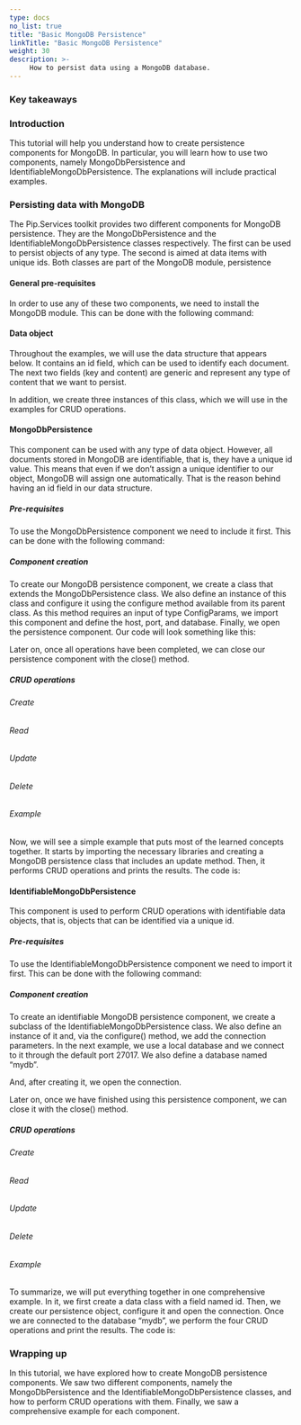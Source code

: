 ```yaml
---
type: docs
no_list: true
title: "Basic MongoDB Persistence"
linkTitle: "Basic MongoDB Persistence"
weight: 30
description: >-
     How to persist data using a MongoDB database.
---
```


### Key takeaways

### Introduction

This tutorial will help you understand how to create persistence components for MongoDB. In particular, you will learn how to use two components, namely MongoDbPersistence and IdentifiableMongoDbPersistence. The explanations will include practical examples.

### Persisting data with MongoDB
The Pip.Services toolkit provides two different components for MongoDB persistence. They are the MongoDbPersistence and the IdentifiableMongoDbPersistence classes respectively. The first can be used to persist objects of any type. The second is aimed at data items with unique ids. Both classes are part of the MongoDB module, persistence 

#### General pre-requisites
In order to use any of these two components, we need to install the MongoDB module. This can be done with the following command:
#### Data object
Throughout the examples, we will use the data structure that appears below. It contains an id field, which can be used to identify each document. The next two fields (key and content) are generic and represent any type of content that we want to persist.

In addition, we create three instances of this class, which we will use in the examples for CRUD operations.
#### MongoDbPersistence
This component can be used with any type of data object. However, all documents stored in MongoDB are identifiable, that is, they have a unique id value. This means that even if we don’t assign a unique identifier to our object, MongoDB will assign one automatically. That is the reason behind having an id field in our data structure.
##### Pre-requisites
To use the MongoDbPersistence component we need to include it first. This can be done with the following command:
##### Component creation
To create our MongoDB persistence component, we create a class that extends the MongoDbPersistence class.  We also define an instance of this class and configure it using the configure method available from its parent class. As this method requires an input of type ConfigParams, we import this component and define the host, port, and database. Finally, we open the persistence component. Our code will look something like this:

Later on, once all operations have been completed, we can close our persistence component with the close() method.

##### CRUD operations
###### Create
###### Read
###### Update
###### Delete
###### Example
Now, we will see a simple example that puts most of the learned concepts together. It starts by importing the necessary libraries and creating a MongoDB persistence class that includes an update method. Then, it performs CRUD operations and prints the results. The code is:


#### IdentifiableMongoDbPersistence
This component is used to perform CRUD operations with identifiable data objects, that is, objects that can be identified via a unique id. 
##### Pre-requisites
To use the IdentifiableMongoDbPersistence component we need to import it first. This can be done with the following command:
##### Component creation
To create an identifiable MongoDB persistence component, we create a subclass of the IdentifiableMongoDbPersistence class. We also define an instance of it and, via the configure() method, we add the connection parameters. In the next example, we use a local database and we connect to it through the default port 27017. We also define a database named “mydb”.

And, after creating it, we open the connection. 

Later on, once we have finished using this persistence component, we can close it with the close() method.
##### CRUD operations
###### Create
###### Read
###### Update
###### Delete
###### Example
To summarize, we will put everything together in one comprehensive example. In it, we first create a data class with a field named id. Then, we create our persistence object, configure it and open the connection. Once we are connected to the database “mydb”, we perform the four CRUD operations and print the results. The code is:

### Wrapping up

In this tutorial, we have explored how to create MongoDB persistence components. We saw two different components, namely the MongoDbPersistence and the IdentifiableMongoDbPersistence classes, and how to perform CRUD operations with them. Finally, we saw a comprehensive example for each component.
